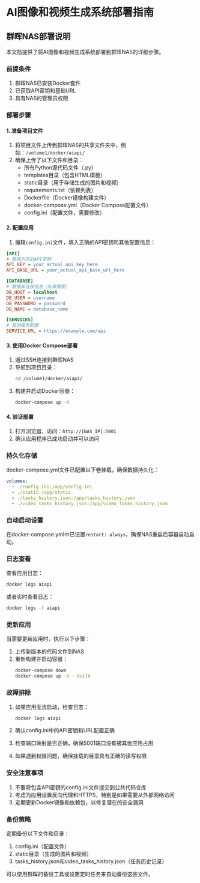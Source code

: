# AI图像和视频生成系统部署指南

## 群晖NAS部署说明

本文档提供了将AI图像和视频生成系统部署到群晖NAS的详细步骤。

### 前提条件

1. 群晖NAS已安装Docker套件
2. 已获取API密钥和基础URL
3. 具有NAS的管理员权限

### 部署步骤

#### 1. 准备项目文件

1. 将项目文件上传到群晖NAS的共享文件夹中，例如：`/volume1/docker/aiapi/`
2. 确保上传了以下文件和目录：
   - 所有Python源代码文件（.py）
   - templates目录（包含HTML模板）
   - static目录（用于存储生成的图片和视频）
   - requirements.txt（依赖列表）
   - Dockerfile（Docker镜像构建文件）
   - docker-compose.yml（Docker Compose配置文件）
   - config.ini（配置文件，需要修改）

#### 2. 配置应用

1. 编辑`config.ini`文件，填入正确的API密钥和其他配置信息：

```ini
[API]
# 替换为您的API密钥
API_KEY = your_actual_api_key_here
API_BASE_URL = your_actual_api_base_url_here

[DATABASE]
# 数据库连接信息（如果需要）
DB_HOST = localhost
DB_USER = username
DB_PASSWORD = password
DB_NAME = database_name

[SERVICES]
# 其他服务配置
SERVICE_URL = https://example.com/api
```

#### 3. 使用Docker Compose部署

1. 通过SSH连接到群晖NAS
2. 导航到项目目录：
   ```bash
   cd /volume1/docker/aiapi/
   ```
3. 构建并启动Docker容器：
   ```bash
   docker-compose up -d
   ```

#### 4. 验证部署

1. 打开浏览器，访问：`http://[NAS_IP]:5001`
2. 确认应用程序已成功启动并可以访问

### 持久化存储

docker-compose.yml文件已配置以下卷挂载，确保数据持久化：

```yaml
volumes:
  - ./config.ini:/app/config.ini
  - ./static:/app/static
  - ./tasks_history.json:/app/tasks_history.json
  - ./video_tasks_history.json:/app/video_tasks_history.json
```

### 自动启动设置

在docker-compose.yml中已设置`restart: always`，确保NAS重启后容器自动启动。

### 日志查看

查看应用日志：
```bash
docker logs aiapi
```

或者实时查看日志：
```bash
docker logs -f aiapi
```

### 更新应用

当需要更新应用时，执行以下步骤：

1. 上传新版本的代码文件到NAS
2. 重新构建并启动容器：
   ```bash
   docker-compose down
   docker-compose up -d --build
   ```

### 故障排除

1. 如果应用无法启动，检查日志：
   ```bash
   docker logs aiapi
   ```

2. 确认config.ini中的API密钥和URL配置正确

3. 检查端口映射是否正确，确保5001端口没有被其他应用占用

4. 如果遇到权限问题，确保挂载的目录具有正确的读写权限

### 安全注意事项

1. 不要将包含API密钥的config.ini文件提交到公共代码仓库
2. 考虑为应用设置反向代理和HTTPS，特别是如果需要从外部网络访问
3. 定期更新Docker镜像和依赖包，以修复潜在的安全漏洞

### 备份策略

定期备份以下文件和目录：

1. config.ini（配置文件）
2. static目录（生成的图片和视频）
3. tasks_history.json和video_tasks_history.json（任务历史记录）

可以使用群晖的备份工具或设置定时任务来自动备份这些文件。